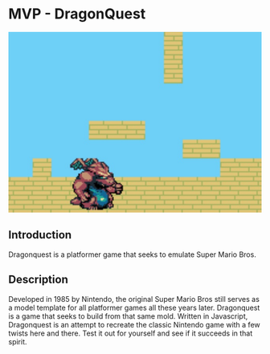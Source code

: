 # MVP - DragonQuest

![Image description](https://github.com/Ken-Mens/platformer/blob/master/Dragonquest.jpg)

## Introduction
Dragonquest  is a platformer game that seeks to emulate Super Mario Bros. 

## Description
Developed in 1985 by Nintendo, the original Super Mario Bros still serves as a model template for all platformer games all these years later. Dragonquest is a game that seeks to build from that same mold. Written in Javascript, Dragonquest is an attempt to recreate the classic Nintendo game with a few twists here and there. Test it out for yourself and see if it succeeds in that spirit.
